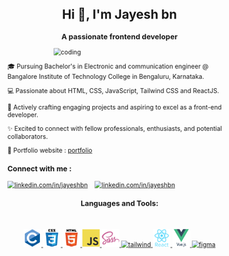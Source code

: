 <h1 align="center">Hi 👋, I'm Jayesh bn</h1>
<h3 align="center">A passionate frontend developer</h3>
<img align="right" heigh="100px" width="400"  alt="coding" src="https://i.pinimg.com/originals/02/74/20/0274207612d515f49012c87803a9e631.gif">
<br>

🎓 Pursuing Bachelor's in Electronic and communication engineer @ Bangalore Institute of Technology
College in Bengaluru, Karnataka.

💻 Passionate about HTML, CSS, JavaScript, Tailwind CSS and ReactJS.

🚀 Actively crafting engaging projects and aspiring to excel as a front-end developer.

✨ Excited to connect with fellow professionals, enthusiasts, and potential collaborators.

🎯 Portfolio website : [portfolio]()

<h3 align="left">Connect with me :</h3>
<p align="left">
<a href="https://www.linkedin.com/in/jayeshbn/" target="blank"><img align="center" src="https://raw.githubusercontent.com/rahuldkjain/github-profile-readme-generator/master/src/images/icons/Social/linked-in-alt.svg" alt="linkedin.com/in/jayeshbn" height="30" width="40" /></a> &nbsp&nbsp
<a href="mailto:jayeshbn10@gmail.com" target="blank"><img align="center" src="https://static.vecteezy.com/system/resources/previews/021/514/701/original/google-gmail-logo-symbol-design-illustration-with-black-background-free-vector.jpg" alt="linkedin.com/in/jayeshbn" height="35" width="40" /></a>
</p> 


<h3 align="center">Languages and Tools:</h3>
<br>
<p align="center"> <a  href="https://www.cprogramming.com/" target="_blank" rel="noreferrer"> <img title="C program" src="https://raw.githubusercontent.com/devicons/devicon/master/icons/c/c-original.svg" alt="c" width="40" height="40"/> </a>   <a href="https://www.w3schools.com/css/" target="_blank" rel="noreferrer"> <img title="Html" src="https://raw.githubusercontent.com/devicons/devicon/master/icons/css3/css3-original-wordmark.svg" alt="css3" width="40" height="40"/> </a>  <a href="https://www.w3.org/html/" target="_blank" rel="noreferrer"> <img title="Css" src="https://raw.githubusercontent.com/devicons/devicon/master/icons/html5/html5-original-wordmark.svg" alt="html5" width="40" height="40"/> </a> <a href="https://developer.mozilla.org/en-US/docs/Web/JavaScript" target="_blank" rel="noreferrer"> <img  title="Javascript" src="https://raw.githubusercontent.com/devicons/devicon/master/icons/javascript/javascript-original.svg" alt="javascript" width="40" height="40"/> </a> <a href="https://sass-lang.com" target="_blank" rel="noreferrer"> <img title="Sass" src="https://raw.githubusercontent.com/devicons/devicon/master/icons/sass/sass-original.svg" alt="sass" width="40" height="40"/> </a> <a href="https://tailwindcss.com/" target="_blank" rel="noreferrer"> <img title="Tailwind Css" src="https://www.vectorlogo.zone/logos/tailwindcss/tailwindcss-icon.svg" alt="tailwind" width="40" height="40"/> </a><a href="https://reactjs.org/" target="_blank" rel="noreferrer"> <img title="React" src="https://raw.githubusercontent.com/devicons/devicon/master/icons/react/react-original-wordmark.svg" alt="react" width="40" height="40"/> </a>  <a href="https://vuejs.org/" target="_blank" rel="noreferrer"> <img title="Vue.Js" src="https://raw.githubusercontent.com/devicons/devicon/master/icons/vuejs/vuejs-original-wordmark.svg" alt="vuejs" width="40" height="40"/> </a><a href="https://www.figma.com/" target="_blank" rel="noreferrer"> <img title="Figma" src="https://www.vectorlogo.zone/logos/figma/figma-icon.svg" alt="figma" width="40" height="40"/> </a> </p>

